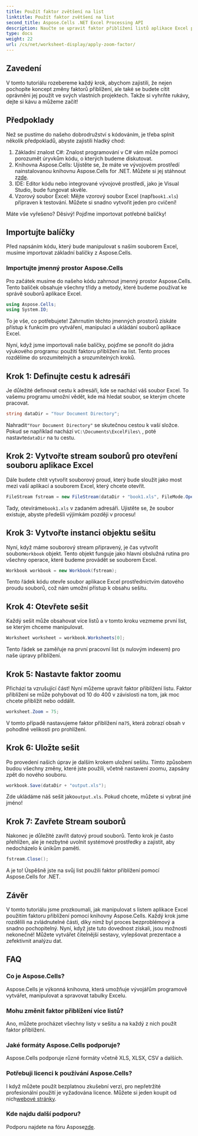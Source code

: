 ```yaml
---
title: Použít faktor zvětšení na list
linktitle: Použít faktor zvětšení na list
second_title: Aspose.Cells .NET Excel Processing API
description: Naučte se upravit faktor přiblížení listů aplikace Excel pomocí Aspose.Cells pro .NET. Průvodce krok za krokem pro lepší čitelnost a prezentaci dat.
type: docs
weight: 22
url: /cs/net/worksheet-display/apply-zoom-factor/
---
```

## Zavedení

V tomto tutoriálu rozebereme každý krok, abychom zajistili, že nejen pochopíte koncept změny faktorů přiblížení, ale také se budete cítit oprávněni jej použít ve svých vlastních projektech. Takže si vyhrňte rukávy, dejte si kávu a můžeme začít!

## Předpoklady

Než se pustíme do našeho dobrodružství s kódováním, je třeba splnit několik předpokladů, abyste zajistili hladký chod:

1. Základní znalost C#: Znalost programování v C# vám může pomoci porozumět úryvkům kódu, o kterých budeme diskutovat.
2. Knihovna Aspose.Cells: Ujistěte se, že máte ve vývojovém prostředí nainstalovanou knihovnu Aspose.Cells for .NET. Můžete si jej stáhnout z[zde](https://releases.aspose.com/cells/net/).
3. IDE: Editor kódu nebo integrované vývojové prostředí, jako je Visual Studio, bude fungovat skvěle.
4.  Vzorový soubor Excel: Mějte vzorový soubor Excel (např`book1.xls`) připraven k testování. Můžete si snadno vytvořit jeden pro cvičení!

Máte vše vyřešeno? Děsivý! Pojďme importovat potřebné balíčky!

## Importujte balíčky

Před napsáním kódu, který bude manipulovat s naším souborem Excel, musíme importovat základní balíčky z Aspose.Cells. 

### Importujte jmenný prostor Aspose.Cells

Pro začátek musíme do našeho kódu zahrnout jmenný prostor Aspose.Cells. Tento balíček obsahuje všechny třídy a metody, které budeme používat ke správě souborů aplikace Excel.

```csharp
using Aspose.Cells;
using System.IO;
```

To je vše, co potřebujete! Zahrnutím těchto jmenných prostorů získáte přístup k funkcím pro vytváření, manipulaci a ukládání souborů aplikace Excel.

Nyní, když jsme importovali naše balíčky, pojďme se ponořit do jádra výukového programu: použití faktoru přiblížení na list. Tento proces rozdělíme do srozumitelných a srozumitelných kroků.

## Krok 1: Definujte cestu k adresáři

Je důležité definovat cestu k adresáři, kde se nachází váš soubor Excel. To vašemu programu umožní vědět, kde má hledat soubor, se kterým chcete pracovat.

```csharp
string dataDir = "Your Document Directory";
```

 Nahradit`"Your Document Directory"` se skutečnou cestou k vaší složce. Pokud se například nachází v`C:\Documents\ExcelFiles\` , poté nastavte`dataDir` na tu cestu.

## Krok 2: Vytvořte stream souborů pro otevření souboru aplikace Excel

Dále budete chtít vytvořit souborový proud, který bude sloužit jako most mezi vaší aplikací a souborem Excel, který chcete otevřít.

```csharp
FileStream fstream = new FileStream(dataDir + "book1.xls", FileMode.Open);
```

 Tady, otevíráme`book1.xls` v zadaném adresáři. Ujistěte se, že soubor existuje, abyste předešli výjimkám později v procesu!

## Krok 3: Vytvořte instanci objektu sešitu

 Nyní, když máme souborový stream připravený, je čas vytvořit soubor`Workbook` objekt. Tento objekt funguje jako hlavní obslužná rutina pro všechny operace, které budeme provádět se souborem Excel.

```csharp
Workbook workbook = new Workbook(fstream);
```

Tento řádek kódu otevře soubor aplikace Excel prostřednictvím datového proudu souborů, což nám umožní přístup k obsahu sešitu.

## Krok 4: Otevřete sešit

Každý sešit může obsahovat více listů a v tomto kroku vezmeme první list, se kterým chceme manipulovat.

```csharp
Worksheet worksheet = workbook.Worksheets[0];
```

Tento řádek se zaměřuje na první pracovní list (s nulovým indexem) pro naše úpravy přiblížení.

## Krok 5: Nastavte faktor zoomu

Přichází ta vzrušující část! Nyní můžeme upravit faktor přiblížení listu. Faktor přiblížení se může pohybovat od 10 do 400 v závislosti na tom, jak moc chcete přiblížit nebo oddálit.

```csharp
worksheet.Zoom = 75;
```

 V tomto případě nastavujeme faktor přiblížení na`75`, která zobrazí obsah v pohodlné velikosti pro prohlížení.

## Krok 6: Uložte sešit

Po provedení našich úprav je dalším krokem uložení sešitu. Tímto způsobem budou všechny změny, které jste použili, včetně nastavení zoomu, zapsány zpět do nového souboru.

```csharp
workbook.Save(dataDir + "output.xls");
```

 Zde ukládáme náš sešit jako`output.xls`. Pokud chcete, můžete si vybrat jiné jméno!

## Krok 7: Zavřete Stream souborů

Nakonec je důležité zavřít datový proud souborů. Tento krok je často přehlížen, ale je nezbytné uvolnit systémové prostředky a zajistit, aby nedocházelo k únikům paměti.

```csharp
fstream.Close();
```

A je to! Úspěšně jste na svůj list použili faktor přiblížení pomocí Aspose.Cells for .NET. 

## Závěr

V tomto tutoriálu jsme prozkoumali, jak manipulovat s listem aplikace Excel použitím faktoru přiblížení pomocí knihovny Aspose.Cells. Každý krok jsme rozdělili na zvládnutelné části, díky nimž byl proces bezproblémový a snadno pochopitelný. Nyní, když jste tuto dovednost získali, jsou možnosti nekonečné! Můžete vytvářet čitelnější sestavy, vylepšovat prezentace a zefektivnit analýzu dat.

## FAQ

### Co je Aspose.Cells?  
Aspose.Cells je výkonná knihovna, která umožňuje vývojářům programově vytvářet, manipulovat a spravovat tabulky Excelu.

### Mohu změnit faktor přiblížení více listů?  
Ano, můžete procházet všechny listy v sešitu a na každý z nich použít faktor přiblížení.

### Jaké formáty Aspose.Cells podporuje?  
Aspose.Cells podporuje různé formáty včetně XLS, XLSX, CSV a dalších.

### Potřebuji licenci k používání Aspose.Cells?  
 I když můžete použít bezplatnou zkušební verzi, pro nepřetržité profesionální použití je vyžadována licence. Můžete si jeden koupit od nich[webové stránky](https://purchase.aspose.com/buy).

### Kde najdu další podporu?  
 Podporu najdete na fóru Aspose[zde](https://forum.aspose.com/c/cells/9).

